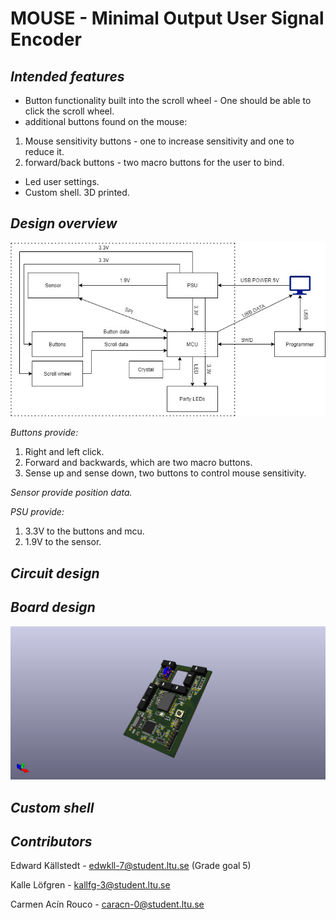 # MOUSE - Minimal Output User Signal Encoder

_**Intended features**_
-----------
- Button functionality built into the scroll wheel - One should be able to click the scroll wheel.
- additional buttons found on the mouse: 
1. Mouse sensitivity buttons - one to increase sensitivity and one to reduce it.
2. forward/back buttons - two macro buttons for the user to bind.

- Led user settings.
- Custom shell. 3D printed.

_**Design overview**_
-----------
![Overview diagram](Pictures/Gaming_Mouse.jpg)

_Buttons provide:_
1. Right and left click.
2. Forward and backwards, which are two macro buttons.
3. Sense up and sense down, two buttons to control mouse sensitivity.

_Sensor provide position data._

_PSU provide:_
1. 3.3V to the buttons and mcu.
2. 1.9V to the sensor.

_**Circuit design**_
-----------

_**Board design**_
-----------
![Overview diagram](Pictures/3d_board.png)

_**Custom shell**_
-----------

**_Contributors_**
-----------

Edward Källstedt - edwkll-7@student.ltu.se (Grade goal 5)

Kalle Löfgren - kallfg-3@student.ltu.se

Carmen Acín Rouco - caracn-0@student.ltu.se
